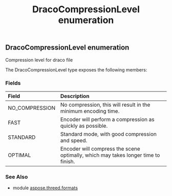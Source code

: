 ﻿---
title: DracoCompressionLevel enumeration
second_title: Aspose.3D for Python via .NET API References
description: 
type: docs
weight: 340
url: /python-net/aspose.threed.formats/dracocompressionlevel/
is_root: false
---

## DracoCompressionLevel enumeration

Compression level for draco file



The DracoCompressionLevel type exposes the following members:

### Fields
| Field | Description |
| :- | :- |
| NO_COMPRESSION | No compression, this will result in the minimum encoding time. |
| FAST | Encoder will perform a compression as quickly as possible. |
| STANDARD | Standard mode, with good compression and speed. |
| OPTIMAL | Encoder will compress the scene optimally, which may takes longer time to finish. |



### See Also
* module [aspose.threed.formats](..)

